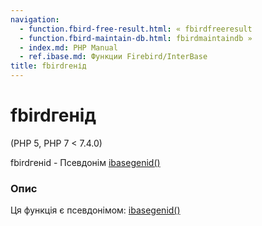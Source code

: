 ```yaml
---
navigation:
  - function.fbird-free-result.html: « fbirdfreeresult
  - function.fbird-maintain-db.html: fbirdmaintaindb »
  - index.md: PHP Manual
  - ref.ibase.md: Функции Firebird/InterBase
title: fbirdгенід
---
```

# fbirdгенід

(PHP 5, PHP 7 < 7.4.0)

fbirdгенid - Псевдонім [ibasegenid()](function.ibase-gen-id.html)

### Опис

Ця функція є псевдонімом: [ibasegenid()](function.ibase-gen-id.html)
